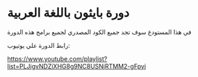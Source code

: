 # دورة بايثون باللغة العربية
في هذا المستودع سوف تجد جميع الكود المصدري لجميع برامج هذه الدورة

رابط الدورة علي يوتيوب:


https://www.youtube.com/playlist?list=PLJigvNDZiXHG8g9NC8USNjRTMM2-gFpyi